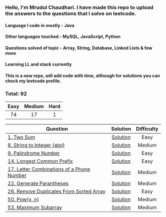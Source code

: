 ### Hello, I'm Mrudul Chaudhari. I have made this repo to upload the answers to the questions that I solve on leetcode.
#### Language I code in mostly - Java
#### Other languages touched - MySQL, JavaScript, Python

#### Questions solved of topic - Array, String, Database, Linked Lists & few more

#### Learning LL and stack currently

#### This is a new repo, will add code with time, although for solutions you can check my leetcode profile.


### Total: 92

|  Easy  | Medium | Hard |
|:------:|:------:|:----:|
|   74   |   17   |  1   | 

| Question | Solution | Difficulty |
|------------------------------------------------------------------------------------------------------------------------------------------------------------|:---------------------------------------------------------------------------------------------------------------------------------:|:----------:|
| [1. Two Sum](https://leetcode.com/problems/two-sum/) | [Solution](https://github.com/mrudulchaudhari/leetcode/blob/main/src/array/TwoSum.java) | Easy |
| [8. String to Integer (atoi)](https://leetcode.com/problems/string-to-integer-atoi/) | [Solution](https://github.com/mrudulchaudhari/leetcode/blob/main/src/string/StringToInteger(atoi).java) | Medium |
| [9. Palindrome Number](https://leetcode.com/problems/palindrome-number/) | [Solution](https://github.com/mrudulchaudhari/leetcode/blob/main/src/math/PalindromeNumber.java) | Easy |
| [14. Longest Common Prefix](https://leetcode.com/problems/longest-common-prefix/) | [Solution](https://github.com/mrudulchaudhari/leetcode/blob/main/src/string/LongestCommonPrefix.java) | Easy |
| [17. Letter Combinations of a Phone Number](https://leetcode.com/problems/letter-combinations-of-a-phone-number/description/) | [Solution](https://github.com/mrudulchaudhari/leetcode/blob/main/src/string/LetterCombinationsOfAPhoneNumber.java) | Medium |
| [22. Generate Parantheses](https://leetcode.com/problems/generate-parentheses/) | [Solution](https://github.com/mrudulchaudhari/leetcode/blob/main/src/string/GenerateParentheses.java) | Medium |
| [26. Remove Duplicates From Sorted Array](https://leetcode.com/problems/remove-duplicates-from-sorted-array/) | [Solution](https://github.com/mrudulchaudhari/leetcode/blob/main/src/array/RemoveDuplicatesfromSortedArray.java) | Easy |
| [50. Pow(x, n)](https://leetcode.com/problems/powx-n/) | [Solution](https://github.com/mrudulchaudhari/leetcode/blob/main/src/math/Pow(x%2Cn).java) | Medium |
| [53. Maximum Subarray](https://leetcode.com/problems/maximum-subarray/) | [Solution](https://github.com/mrudulchaudhari/leetcode/blob/main/src/string/MaximumSubarray.java) | Medium |